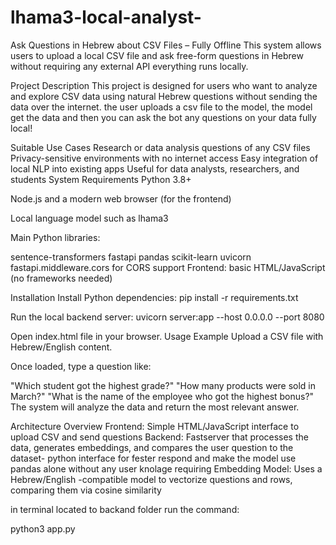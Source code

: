 # lhama3-local-analyst-
Ask Questions in Hebrew about CSV Files – Fully Offline
This system allows users to upload a local CSV file and ask free-form questions in Hebrew without requiring any external API everything runs locally.

Project Description
This project is designed for users who want to analyze and explore CSV data using natural Hebrew questions without sending the data over the internet. the user uploads a csv file to the model, the model get the data and then you can ask the bot any questions on your data fully local!

Suitable Use Cases
Research or data analysis questions  of any CSV files
Privacy-sensitive environments with no internet access
Easy integration of local NLP into existing apps
Useful for data analysts, researchers, and students
System Requirements
Python 3.8+

Node.js and a modern web browser (for the frontend)

Local language model such as lhama3 

Main Python libraries:

sentence-transformers
fastapi
pandas
scikit-learn
uvicorn
fastapi.middleware.cors for CORS support
Frontend: basic HTML/JavaScript (no frameworks needed)

Installation
Install Python dependencies:
pip install -r requirements.txt

Run the local backend server:
uvicorn server:app --host 0.0.0.0 --port 8080

Open index.html file in your browser.
Usage Example
Upload a CSV file with Hebrew/English content.

Once loaded, type a question like:

"Which student got the highest grade?"
"How many products were sold in March?"
"What is the name of the employee who got the highest bonus?"
The system will analyze the data and return the most relevant answer.

Architecture Overview
Frontend: Simple HTML/JavaScript interface to upload CSV and send questions
Backend: Fastserver that processes the data, generates embeddings, and compares the user question to the dataset- python interface for fester respond and make the model use pandas alone without any user knolage requiring 
Embedding Model: Uses a Hebrew/English -compatible model to vectorize questions and rows, comparing them via cosine similarity


in terminal located to backand folder run the command:

 python3 app.py

 

